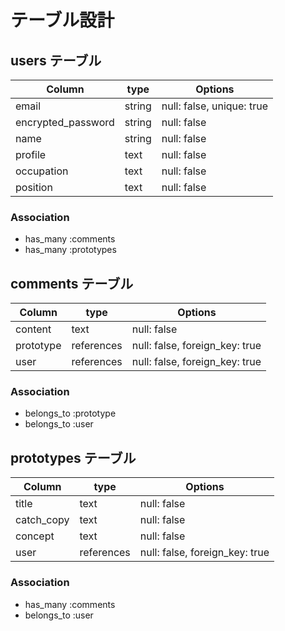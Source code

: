 # テーブル設計

## users テーブル

| Column              | type       | Options |
| -------------------| ---------- |---------------- |
| email              | string     | null: false, unique: true |
| encrypted_password | string     | null: false  |
| name               | string     | null: false  |
| profile            | text       | null: false  |
| occupation         | text       | null: false  |
| position           | text       | null: false  |

### Association

- has_many :comments
- has_many :prototypes

## comments テーブル

| Column              | type        | Options |
| -------------------| ----------  |---------------- |
| content            | text        | null: false|
| prototype          | references  | null: false, foreign_key: true |
| user               | references  | null: false, foreign_key: true |

### Association

- belongs_to :prototype
- belongs_to :user

## prototypes テーブル

| Column              | type        | Options |
| -------------------| ----------  |---------------- |
| title              | text        | null: false |
| catch_copy         | text        | null: false |
| concept            | text        | null: false |
| user               | references  | null: false, foreign_key: true |

### Association

- has_many :comments
- belongs_to :user


